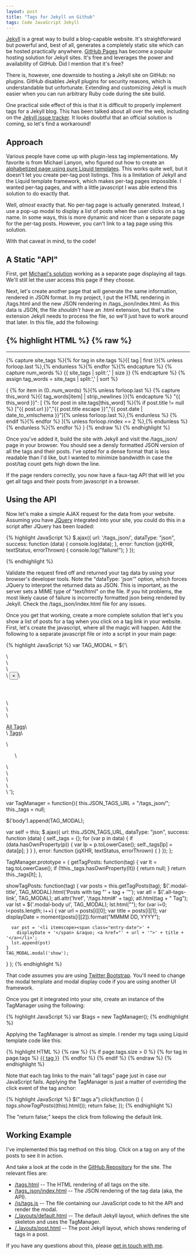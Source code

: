 ```yaml
---
layout: post
title: "Tags for Jekyll on Github"
tags: Code JavaScript Jekyll
---
```


[Jekyll](http://jekyllrb.com/) is a great way to build a blog-capable website. It's straightforward
but powerful and, best of all, generates a completely static site which can be hosted practically anywhere.
[GitHub Pages](http://pages.github.com/) has become a popular hosting solution for Jekyll sites. It's
free and leverages the power and availability of GitHub. Did I mention that it's free?

There is, however, one downside to hosting a Jekyll site on GitHub: no plugins. GitHub disables Jekyll
plugins for security reasons, which is understandable but unfortunate. Extending and customizing Jekyll
is much easier when you can run arbitrary Ruby code during the site build.

One practical side effect of this is that it is difficult to properly implement tags
for a Jekyll blog. This has been talked about all over the web, including on the
[Jekyll issue tracker](https://github.com/jekyll/jekyll/issues/867). It looks doubtful that
an official solution is coming, so let's find a workaround!

<!-- more -->

## Approach

Various people have come up with plugin-less tag implementations. My favorite is from Michael Lanyon,
who figured out how to create an 
[alphabetized page using pure Liquid templates](http://blog.lanyonm.org/articles/2013/11/21/alphabetize-jekyll-page-tags-pure-liquid.html). 
This works quite well, but it doesn't let you create per-tag post listings. This is a limitation of
Jekyll and the Liquid template framework, which makes per-tag pages impossible. I wanted per-tag pages,
and with a little javascript I was able extend this solution to do exactly that.

Well, *almost* exactly that. No per-tag page is actually generated. Instead, I use a pop-up modal to
display a list of posts when the user clicks on a tag name. In some ways, this is more dynamic and nicer
than a separate page for the per-tag posts. However, you can't link to a tag page using this solution.

With that caveat in mind, to the code!


## A Static "API"

First, get [Michael's solution](http://blog.lanyonm.org/articles/2013/11/21/alphabetize-jekyll-page-tags-pure-liquid.html)
working as a separate page displaying all tags. We'll still let the user access this page if they choose.

Next, let's create another page that will generate the same information, rendered in JSON format.
In my project, I put the HTML rendering in /tags.html and the new JSON rendering in
/tags_json/index.html. As this data is JSON, the file *shouldn't* have an .html extension, but that's
the extension Jekyll needs to process the file, so we'll just have to work around that later. In this file,
add the following:

{% highlight HTML %}
{% raw %}
---
---

{% capture site_tags %}{% for tag in site.tags %}{{ tag | first }}{% unless forloop.last %},{% endunless %}{% endfor %}{% endcapture %}
{% capture num_words %}
  {{ site_tags | split:',' | size }}
{% endcapture %}
{% assign tag_words = site_tags | split:',' | sort %}

{
{% for item in (0..num_words) %}{% unless forloop.last %}
  {% capture this_word %}{{ tag_words[item] | strip_newlines }}{% endcapture %}
  "{{ this_word }}": [
    {% for post in site.tags[this_word] %}{% if post.title != null %}
    ["{{ post.url }}","{{ post.title escape }}","{{ post.date | date_to_xmlschema }}"]{% unless forloop.last %},{% endunless %}
    {% endif %}{% endfor %}
  ]{% unless forloop.rindex == 2 %},{% endunless %}
{% endunless %}{% endfor %}
}
{% endraw %}
{% endhighlight %}

Once you've added it, build the site with Jekyll and visit the /tags_json/ page in your
browser. You should see a densly formatted JSON version of all the tags and their posts.
I've opted for a dense format that is less readable than I'd like, but I wanted to minimize
bandwidth in case the post/tag count gets high down the line.

If the page renders correctly, you now have a faux-tag API that will let you get all tags
and their posts from javascript in a browser.


## Using the API

Now let's make a simple AJAX request for the data from your website. Assuming you have 
[JQuery](http://jquery.com/) integrated into your site, you could do this in a script after
JQuery has been loaded:

{% highlight JavaScript %}
$.ajax({
  url: '/tags_json/',
  dataType: "json",
  success: function (data) {
    console.log(data);
  },
  error: function (jqXHR, textStatus, errorThrown) {
    console.log("failure!");
  }
});

{% endhighlight %}

Validate the request fired off and returned your tag data by using your browser's 
developer tools. Note the "dataType: 'json'" option, which forces JQuery to interpret
the returned data as JSON. This is important, as the server sets a MIME type of 
"text/html" on the file. If you hit problems, the most likely cause of failure is 
incorrectly formatted json being rendered by Jekyll. Check the /tags_json/index.html 
file for any issues.

Once you get that working, create a more complete solution that let's you show a list
of posts for a tag when you click on a tag link in your website. First, let's create
the javascript, where all the magic will happen. Add the following to a separate
javascript file or into a script in your main page:

{% highlight JavaScript %}
var TAG_MODAL = $('\
<div id="tag-post-list-modal" class="modal fade" tabindex="-1">\
  <div class="modal-dialog modal-lg">\
    <div class="modal-content">\
      <div class="modal-header">\
        <button type="button" class="close" data-dismiss="modal" aria-hidden="true">&times;</button>\
        <h4 class="modal-title">&nbsp;</h4>\
      </div>\
      <div class="modal-body">\
        <p><a href="/tags.html">All Tags</a>\
        <br />\
        <a class="all-tags-link" href="/tags.html">Tags</a>\
        </p>\
        <ul class="modal-tag-list">\
        </ul>\
      </div>\
    </div>\
  </div>\
</div>\
');

var TagManager = function(){
  this.JSON_TAGS_URL = "/tags_json/";
  this._tags = null;

  $('body').append(TAG_MODAL);

  var self = this;
  $.ajax({
    url: this.JSON_TAGS_URL,
    dataType: "json",
    success: function (data) {
      self._tags = {};
      for (var p in data) {
        if (data.hasOwnProperty(p)) {
          var lp = p.toLowerCase();
          self._tags[lp] = data[p];
        }
      }
    },
    error: function (jqXHR, textStatus, errorThrown) {
    }
  });
};

TagManager.prototype = {
  getTagPosts: function(tag) {
    var lt = tag.toLowerCase();
    if (!this._tags.hasOwnProperty(lt)) {
      return null;
    }
    return this._tags[lt];
  },

  showTagPosts: function(tag) {
    var posts = this.getTagPosts(tag);
    $('.modal-title', TAG_MODAL).html('Posts with tag "' + tag + '"');
    var atl = $('.all-tags-link', TAG_MODAL);
    atl.attr('href', '/tags.html#' + tag);
    atl.html(tag + " Tag");
    var lst = $('.modal-body ul', TAG_MODAL);
    lst.html("");
    for (var i=0; i<posts.length; i++) {
      var url = posts[i][0];
      var title = posts[i][1];
      var displayDate = moment(posts[i][2]).format("MMMM DD, YYYY");

      var pst = '<li itemscope><span class="entry-date">' +
        displayDate + '</span> &raquo; <a href="' + url + '">' + title + '</a></li>';
      lst.append(pst)
    }
    TAG_MODAL.modal('show');
  }
};
{% endhighlight %}

That code assumes you are using [Twitter Bootstrap](http://getbootstrap.com/). You'll
need to change the modal template and modal display code if you are using another UI
framework.

Once you get it integrated into your site, create an instance of the TagManager
using the following:

{% highlight JavaScript %}
var $tags = new TagManager();
{% endhighlight %}

Applying the TagManager is almost as simple. I render my tags using Liquid template
code like this:

{% highlight HTML %}
{% raw %}
{% if page.tags.size > 0 %}
<span class="tags">
  {% for tag in page.tags %}
    <a href="/tags.html#{{tag}}">{{ tag }}</a>&nbsp;
  {% endfor %}
</span>
{% endif %}
{% endraw %}
{% endhighlight %}

Note that each tag links to the main "all tags" page just in case our JavaScript fails. 
Applying the TagManager is just a matter of overriding the click event of the tag anchor:

{% highlight JavaScript %}
$(".tags a").click(function () {
  $tags.showTagPosts($(this).html());
  return false;
});
{% endhighlight %}

The "return false;" keeps the click from following the default link.



## Working Example

I've implemented this tag method on this blog. Click on a tag on any of the posts to see it in action.

And take a look at the code in the 
[GitHub Repository](https://github.com/mrtrumbe/mrtrumbe.github.io) for the site. The relevant
files are:

* [/tags.html](https://github.com/mrtrumbe/mrtrumbe.github.io/blob/master/tags.html)
    -- The HTML rendering of all tags on the site.
* [/tags_json/index.html](https://github.com/mrtrumbe/mrtrumbe.github.io/blob/master/tags_json/index.html)
    -- The JSON rendering of the tag data (aka, the API).
* [/js/tags.js](https://github.com/mrtrumbe/mrtrumbe.github.io/blob/master/js/tags.js)
    -- The file containing our JavaScript code to hit the API and render the modal.
* [/_layouts/default.html](https://github.com/mrtrumbe/mrtrumbe.github.io/blob/master/_layouts/default.html)
    -- The default Jekyll layout, which defines the site skeleton and uses the TagManager.
* [/_layouts/post.html](https://github.com/mrtrumbe/mrtrumbe.github.io/blob/master/_layouts/post.html)
    -- The post Jekyll layout, which shows rendering of tags in a post.

If you have any questions about this, please [get in touch with me](/#connect).

